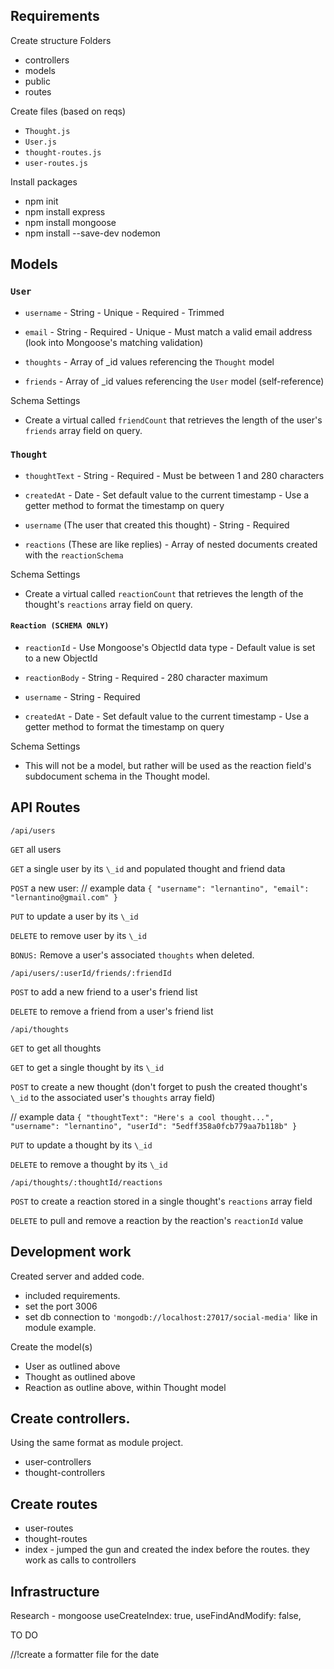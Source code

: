 ## Requirements

Create structure
Folders

- controllers
- models
- public
- routes

Create files (based on reqs)

- `Thought.js`
- `User.js`
- `thought-routes.js`
- `user-routes.js`

Install packages

- npm init
- npm install express
- npm install mongoose
- npm install --save-dev nodemon

## Models

### `User`

- `username` - String - Unique - Required - Trimmed

- `email` - String - Required - Unique - Must match a valid email address (look into Mongoose's matching validation)

- `thoughts` - Array of \_id values referencing the `Thought` model

- `friends` - Array of \_id values referencing the `User` model (self-reference)

Schema Settings

- Create a virtual called `friendCount` that retrieves the length of the user's `friends` array field on query.

### `Thought`

- `thoughtText` - String - Required - Must be between 1 and 280 characters

- `createdAt` - Date - Set default value to the current timestamp - Use a getter method to format the timestamp on query

- `username` (The user that created this thought) - String - Required

- `reactions` (These are like replies) - Array of nested documents created with the `reactionSchema`

Schema Settings

- Create a virtual called `reactionCount` that retrieves the length of the thought's `reactions` array field on query.

#### `Reaction (SCHEMA ONLY)`

- `reactionId` - Use Mongoose's ObjectId data type - Default value is set to a new ObjectId

- `reactionBody` - String - Required - 280 character maximum

- `username` - String - Required

- `createdAt` - Date - Set default value to the current timestamp - Use a getter method to format the timestamp on query

Schema Settings

- This will not be a model, but rather will be used as the reaction field's subdocument schema in the Thought model.

## API Routes

`/api/users`

`GET` all users

`GET` a single user by its `\_id` and populated thought and friend data

`POST` a new user:
// example data
`{ "username": "lernantino", "email": "lernantino@gmail.com" }`

`PUT` to update a user by its `\_id`

`DELETE` to remove user by its `\_id`

`BONUS:` Remove a user's associated `thoughts` when deleted.

`/api/users/:userId/friends/:friendId`

`POST` to add a new friend to a user's friend list

`DELETE` to remove a friend from a user's friend list

`/api/thoughts`

`GET` to get all thoughts

`GET` to get a single thought by its `\_id`

`POST` to create a new thought (don't forget to push the created thought's `\_id` to the associated user's `thoughts` array field)

// example data
`{ "thoughtText": "Here's a cool thought...", "username": "lernantino", "userId": "5edff358a0fcb779aa7b118b" }`

`PUT` to update a thought by its `\_id`

`DELETE` to remove a thought by its `\_id`

`/api/thoughts/:thoughtId/reactions`

`POST` to create a reaction stored in a single thought's `reactions` array field

`DELETE` to pull and remove a reaction by the reaction's `reactionId` value

## Development work

Created server and added code.

- included requirements.
- set the port 3006
- set db connection to `'mongodb://localhost:27017/social-media'` like in module example.

Create the model(s)

- User as outlined above
- Thought as outlined above
- Reaction as outline above, within Thought model

## Create controllers.

Using the same format as module project.

- user-controllers
- thought-controllers

## Create routes

- user-routes
- thought-routes
- index - jumped the gun and created the index before the routes.
  they work as calls to controllers

## Infrastructure

Research - mongoose
useCreateIndex: true,
useFindAndModify: false,

TO DO

//!create a formatter file for the date
